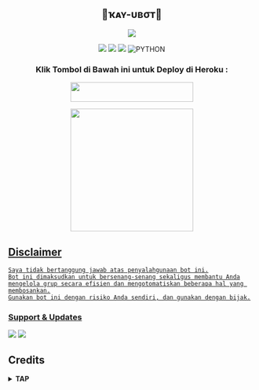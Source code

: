 <h2 align="center">🐣ҡᴀʏ-υвσт🐣
</h2>

<p align="center">
  <img src="https://telegra.ph/file/d257ba98dbd40a7f6fa04.jpg">
</p>

<p align="center">
    <a href="https://github.com/Kayzyu/Kayzu-Ubot/commits/Kayzu-Ubot"><img src="https://img.shields.io/github/last-commit/Kayzyu/Kayzu-Ubot?color=ff69b4&logo=github&logoColor=ff69b4&style=for-the-badge" /></a>
    <a href="https://github.com/Kayzyu/Kayzu-Ubot"> <img src="https://img.shields.io/github/repo-size/Kayzyu/Kayzu-Ubot?logo=github&style=for-the-badge" /></a>
    <a href="https://pypi.org/project/Telethon/"><img src="https://img.shields.io/pypi/v/telethon?color=important&label=telethon&logo=python&logoColor=brightgreen&style=for-the-badge" /></a>
    <img alt="PYTHON" src="https://img.shields.io/badge/PYTHON-v3.9.6-purple?style=for-the-badge&logo=appveyor"/>
    </p>

<h3 align="center">Klik Tombol di Bawah ini untuk Deploy di Heroku :</h3>

<p align="center"><a href="https://heroku.com/deploy?template=https://github.com/Kayzyu/Kay-Deploy/"> <img src="https://img.shields.io/badge/Deploy%20To%20Heroku-pink?style=flat&logo=heroku" width="250" height="40.00" /></a></p>

<p align="center"><a href="https://telegram.dog/XTZ_HerokuBot?start=S2F5enl1L0theXp1LVVib3QgS2F5enUtVWJvdA"><img src="https://img.shields.io/badge/Deploy%20Via%20Telegram-pink?style=for-the-badge&logo=telegram" width="250""/</a>  </p>



## Disclaimer

```
Saya tidak bertanggung jawab atas penyalahgunaan bot ini.
Bot ini dimaksudkan untuk bersenang-senang sekaligus membantu Anda
mengelola grup secara efisien dan mengotomatiskan beberapa hal yang membosankan.
Gunakan bot ini dengan risiko Anda sendiri, dan gunakan dengan bijak.
```


### Support & Updates 
<a href="https://t.me/KayzuSupport"><img src="https://img.shields.io/badge/Join-Group%20Support-red.svg?style=for-the-badge&logo=Telegram"></a> <a href="https://t.me/kayzuchannel"><img src="https://img.shields.io/badge/Join-Updates%20Channel-white.svg?style=for-the-badge&logo=Telegram"></a>

## Credits

</details>

<details>
<summary><b> TAP </b></summary>
<br>


*   [Kyy](https://github.com/muhammadrizky16/Kyy-Userbot)   Kyy - Userbot
*   [Sendi](https://github.com/SendiAp/Rose-Userbot)   Rose-Userbot
*   [Skyzu](https://github.com/Skyzu/skyzu-userbot)   skyzu-userbot
*   [Kayzu](https://github.com/Kayzyu/Kayzu-Ubot)   Kayzu-Ubot
*   [Risman](https://github.com/mrismanaziz/Man-Userbot)  Man-Userbot
*   [Vicky](https://github.com/vckyou/Geez-Userbot)  Geez-Userbot
*   DAN TERIMAKASIH KEPADA USERBOT LAINNYA

## 
🔥 **MY FRIEND**

<a href="https://t.me/mrismanaziz"><img src="https://img.shields.io/badge/Risman-%230088cc.svg?&style=for-the-badge&logo=telegram&logoColor=white" /></br> 
<a href="https://t.me/skijuu"><img src="https://img.shields.io/badge/Skyzu-%230088cc.svg?&style=for-the-badge&logo=telegram&logoColor=white" /></br> 
<a href="https://t.me/Kayzuuuuu"><img src="https://img.shields.io/badge/Kayzu-%230088cc.svg?&style=for-the-badge&logo=telegram&logoColor=white" /></br> 
<a href="https://t.me/pikyus1"><img src="https://img.shields.io/badge/Sendi-%230088cc.svg?&style=for-the-badge&logo=telegram&logoColor=white" /></br> 
<a href="https://t.me/zxcskyy"><img src="https://img.shields.io/badge/Kyy-%230088cc.svg?&style=for-the-badge&logo=telegram&logoColor=white" /></br> 
<a href="https://t.me/SilenceSpe4ks"><img src="https://img.shields.io/badge/Ari-%230088cc.svg?&style=for-the-badge&logo=telegram&logoColor=white" /></br> 
_______________________________





